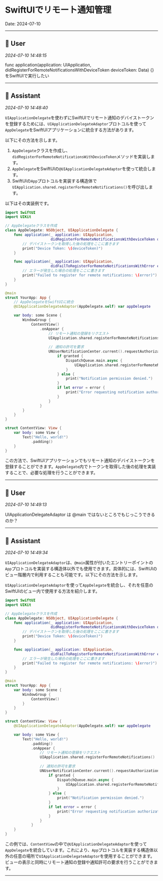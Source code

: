 # SwiftUIでリモート通知管理

Date: 2024-07-10

---

## 👤 User
*2024-07-10 14:48:15*

func application(application: UIApplication,
                 didRegisterForRemoteNotificationsWithDeviceToken deviceToken: Data) {}をSwiftUIで実行したい

---

## 🤖 Assistant
*2024-07-10 14:48:40*

`UIApplicationDelegate`を使わずにSwiftUIでリモート通知のデバイストークンを登録するためには、`UIApplicationDelegateAdaptor`プロトコルを使って`AppDelegate`をSwiftUIアプリケーションに統合する方法があります。

以下にその方法を示します。

1. `AppDelegate`クラスを作成し、`didRegisterForRemoteNotificationsWithDeviceToken`メソッドを実装します。
2. `AppDelegate`をSwiftUIの`@UIApplicationDelegateAdaptor`を使って統合します。
3. SwiftUIの`App`プロトコルを実装する構造体で`UIApplication.shared.registerForRemoteNotifications()`を呼び出します。

以下はその実装例です。

```swift
import SwiftUI
import UIKit

// AppDelegateクラスを作成
class AppDelegate: NSObject, UIApplicationDelegate {
    func application(_ application: UIApplication,
                     didRegisterForRemoteNotificationsWithDeviceToken deviceToken: Data) {
        // デバイストークンを取得した後の処理をここに書きます
        print("Device Token: \(deviceToken)")
    }

    func application(_ application: UIApplication,
                     didFailToRegisterForRemoteNotificationsWithError error: Error) {
        // エラーが発生した場合の処理をここに書きます
        print("Failed to register for remote notifications: \(error)")
    }
}

@main
struct YourApp: App {
    // AppDelegateをSwiftUIに統合
    @UIApplicationDelegateAdaptor(AppDelegate.self) var appDelegate

    var body: some Scene {
        WindowGroup {
            ContentView()
                .onAppear {
                    // リモート通知の登録をリクエスト
                    UIApplication.shared.registerForRemoteNotifications()
                    
                    // 通知の許可を要求
                    UNUserNotificationCenter.current().requestAuthorization(options: [.alert, .sound, .badge]) { granted, error in
                        if granted {
                            DispatchQueue.main.async {
                                UIApplication.shared.registerForRemoteNotifications()
                            }
                        } else {
                            print("Notification permission denied.")
                        }
                        if let error = error {
                            print("Error requesting notification authorization: \(error)")
                        }
                    }
                }
        }
    }
}

struct ContentView: View {
    var body: some View {
        Text("Hello, world!")
            .padding()
    }
}
```

この方法で、SwiftUIアプリケーションでもリモート通知のデバイストークンを登録することができます。`AppDelegate`内でトークンを取得した後の処理を実装することで、必要な処理を行うことができます。

---

## 👤 User
*2024-07-10 14:49:13*

UIApplicationDelegateAdaptor は @main ではないところでもじっこうできるのか？

---

## 🤖 Assistant
*2024-07-10 14:49:34*

`UIApplicationDelegateAdaptor`は、`@main`属性が付いたエントリーポイントの`App`プロトコルを実装する構造体以外でも使用できます。具体的には、SwiftUIのビュー階層内で利用することも可能です。以下にその方法を示します。

`UIApplicationDelegateAdaptor`を使って`AppDelegate`を統合し、それを任意のSwiftUIのビュー内で使用する方法を紹介します。

```swift
import SwiftUI
import UIKit

// AppDelegateクラスを作成
class AppDelegate: NSObject, UIApplicationDelegate {
    func application(_ application: UIApplication,
                     didRegisterForRemoteNotificationsWithDeviceToken deviceToken: Data) {
        // デバイストークンを取得した後の処理をここに書きます
        print("Device Token: \(deviceToken)")
    }

    func application(_ application: UIApplication,
                     didFailToRegisterForRemoteNotificationsWithError error: Error) {
        // エラーが発生した場合の処理をここに書きます
        print("Failed to register for remote notifications: \(error)")
    }
}

@main
struct YourApp: App {
    var body: some Scene {
        WindowGroup {
            ContentView()
        }
    }
}

struct ContentView: View {
    @UIApplicationDelegateAdaptor(AppDelegate.self) var appDelegate

    var body: some View {
        Text("Hello, world!")
            .padding()
            .onAppear {
                // リモート通知の登録をリクエスト
                UIApplication.shared.registerForRemoteNotifications()
                
                // 通知の許可を要求
                UNUserNotificationCenter.current().requestAuthorization(options: [.alert, .sound, .badge]) { granted, error in
                    if granted {
                        DispatchQueue.main.async {
                            UIApplication.shared.registerForRemoteNotifications()
                        }
                    } else {
                        print("Notification permission denied.")
                    }
                    if let error = error {
                        print("Error requesting notification authorization: \(error)")
                    }
                }
            }
    }
}
```

この例では、`ContentView`の中で`@UIApplicationDelegateAdaptor`を使って`AppDelegate`を統合しています。これにより、`App`プロトコルを実装する構造体以外の任意の場所で`UIApplicationDelegateAdaptor`を使用することができます。ビューの表示と同時にリモート通知の登録や通知許可の要求を行うことができます。

---
